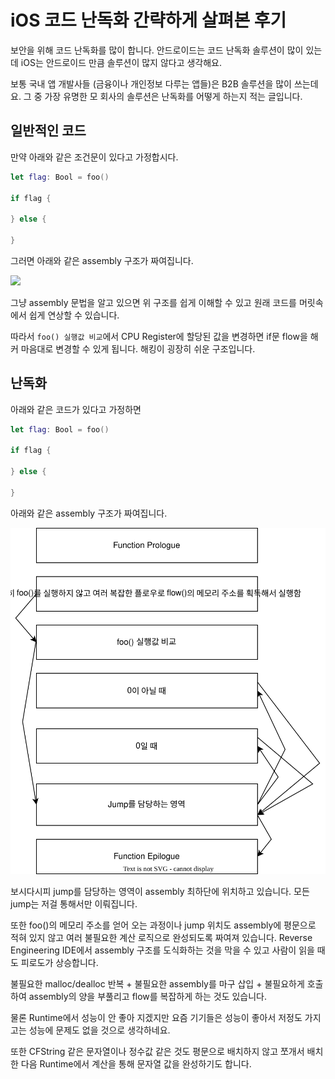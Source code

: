 # iOS 코드 난독화 간략하게 살펴본 후기

보안을 위해 코드 난독화를 많이 합니다. 안드로이드는 코드 난독화 솔루션이 많이 있는데 iOS는 안드로이드 만큼 솔루션이 많지 않다고 생각해요.

보통 국내 앱 개발사들 (금융이나 개인정보 다루는 앱들)은 B2B 솔루션을 많이 쓰는데요. 그 중 가장 유명한 모 회사의 솔루션은 난독화를 어떻게 하는지 적는 글입니다.

## 일반적인 코드

만약 아래와 같은 조건문이 있다고 가정합시다.

```swift
let flag: Bool = foo()

if flag {

} else {

}
```

그러면 아래와 같은 assembly 구조가 짜여집니다.

![](0.png)

그냥 assembly 문법을 알고 있으면 위 구조를 쉽게 이해할 수 있고 원래 코드를 머릿속에서 쉽게 연상할 수 있습니다.

따라서 `foo() 실행값 비교`에서 CPU Register에 할당된 값을 변경하면 if문 flow을 해커 마음대로 변경할 수 있게 됩니다. 해킹이 굉장히 쉬운 구조입니다.

## 난독화

아래와 같은 코드가 있다고 가정하면

```swift
let flag: Bool = foo()

if flag {

} else {

}
```
아래와 같은 assembly 구조가 짜여집니다.

![](1.svg)

보시다시피 jump를 담당하는 영역이 assembly 최하단에 위치하고 있습니다. 모든 jump는 저걸 통해서만 이뤄집니다.

또한 foo()의 메모리 주소를 얻어 오는 과정이나 jump 위치도 assembly에 평문으로 적혀 있지 않고 여러 불필요한 계산 로직으로 완성되도록 짜여져 있습니다. Reverse Engineering IDE에서 assembly 구조를 도식화하는 것을 막을 수 있고 사람이 읽을 때도 피로도가 상승합니다.

불필요한 malloc/dealloc 반복 + 불필요한 assembly를 마구 삽입 + 불필요하게 호출하여 assembly의 양을 부풀리고 flow를 복잡하게 하는 것도 있습니다.

물론 Runtime에서 성능이 안 좋아 지겠지만 요즘 기기들은 성능이 좋아서 저정도 가지고는 성능에 문제도 없을 것으로 생각하네요.

또한 CFString 같은 문자열이나 정수값 같은 것도 평문으로 배치하지 않고 쪼개서 배치한 다음 Runtime에서 계산을 통해 문자열 값을 완성하기도 합니다.
